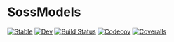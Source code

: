 # SossModels

[![Stable](https://img.shields.io/badge/docs-stable-blue.svg)](https://cscherrer.github.io/SossModels.jl/stable)
[![Dev](https://img.shields.io/badge/docs-dev-blue.svg)](https://cscherrer.github.io/SossModels.jl/dev)
[![Build Status](https://travis-ci.com/cscherrer/SossModels.jl.svg?branch=master)](https://travis-ci.com/cscherrer/SossModels.jl)
[![Codecov](https://codecov.io/gh/cscherrer/SossModels.jl/branch/master/graph/badge.svg)](https://codecov.io/gh/cscherrer/SossModels.jl)
[![Coveralls](https://coveralls.io/repos/github/cscherrer/SossModels.jl/badge.svg?branch=master)](https://coveralls.io/github/cscherrer/SossModels.jl?branch=master)
